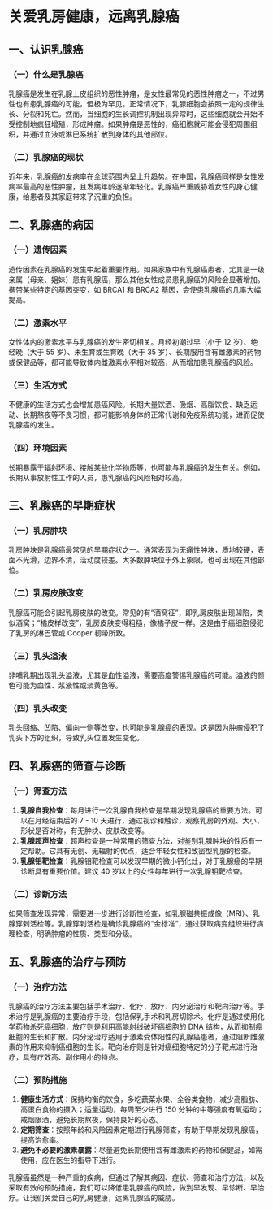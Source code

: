# 关爱乳房健康，远离乳腺癌

## 一、认识乳腺癌
### （一）什么是乳腺癌
乳腺癌是发生在乳腺上皮组织的恶性肿瘤，是女性最常见的恶性肿瘤之一，不过男性也有患乳腺癌的可能，但极为罕见。正常情况下，乳腺细胞会按照一定的规律生长、分裂和死亡。然而，当细胞的生长调控机制出现异常时，这些细胞就会开始不受控制地疯狂增殖，形成肿瘤。如果肿瘤是恶性的，癌细胞就可能会侵犯周围组织，并通过血液或淋巴系统扩散到身体的其他部位。

### （二）乳腺癌的现状
近年来，乳腺癌的发病率在全球范围内呈上升趋势。在中国，乳腺癌同样是女性发病率最高的恶性肿瘤，且发病年龄逐渐年轻化。乳腺癌严重威胁着女性的身心健康，给患者及其家庭带来了沉重的负担。

## 二、乳腺癌的病因
### （一）遗传因素
遗传因素在乳腺癌的发生中起着重要作用。如果家族中有乳腺癌患者，尤其是一级亲属（母亲、姐妹）患有乳腺癌，那么其他女性成员患乳腺癌的风险会显著增加。携带某些特定的基因突变，如 BRCA1 和 BRCA2 基因，会使患乳腺癌的几率大幅提高。

### （二）激素水平
女性体内的激素水平与乳腺癌的发生密切相关。月经初潮过早（小于 12 岁）、绝经晚（大于 55 岁）、未生育或生育晚（大于 35 岁）、长期服用含有雌激素的药物或保健品等，都可能导致体内雌激素水平相对较高，从而增加患乳腺癌的风险。

### （三）生活方式
不健康的生活方式也会增加患癌风险。长期大量饮酒、吸烟、高脂饮食、缺乏运动、长期熬夜等不良习惯，都可能影响身体的正常代谢和免疫系统功能，进而促使乳腺癌的发生。

### （四）环境因素
长期暴露于辐射环境、接触某些化学物质等，也可能与乳腺癌的发生有关。例如，长期从事放射性工作的人员，患乳腺癌的风险相对较高。

## 三、乳腺癌的早期症状
### （一）乳房肿块
乳房肿块是乳腺癌最常见的早期症状之一。通常表现为无痛性肿块，质地较硬，表面不光滑，边界不清，活动度较差。大多数肿块位于外上象限，也可出现在其他部位。

### （二）乳房皮肤改变
乳腺癌可能会引起乳房皮肤的改变。常见的有“酒窝征”，即乳房皮肤出现凹陷，类似酒窝；“橘皮样改变”，乳房皮肤变得粗糙，像橘子皮一样。这是由于癌细胞侵犯了乳房的淋巴管或 Cooper 韧带所致。

### （三）乳头溢液
非哺乳期出现乳头溢液，尤其是血性溢液，需要高度警惕乳腺癌的可能。溢液的颜色可能为血性、浆液性或淡黄色等。

### （四）乳头改变
乳头回缩、凹陷、偏向一侧等改变，也可能是乳腺癌的表现。这是因为肿瘤侵犯了乳头下方的组织，导致乳头位置发生变化。

## 四、乳腺癌的筛查与诊断
### （一）筛查方法
1. **乳腺自我检查**：每月进行一次乳腺自我检查是早期发现乳腺癌的重要方法。可以在月经结束后的 7 - 10 天进行，通过视诊和触诊，观察乳房的外观、大小、形状是否对称，有无肿块、皮肤改变等。
2. **乳腺超声检查**：超声检查是一种常用的筛查方法，对鉴别乳腺肿块的性质有一定帮助。它具有无创、无辐射的优点，适合年轻女性和致密型乳腺的检查。
3. **乳腺钼靶检查**：乳腺钼靶检查可以发现早期的微小钙化灶，对于乳腺癌的早期诊断具有重要价值。建议 40 岁以上的女性每年进行一次乳腺钼靶检查。

### （二）诊断方法
如果筛查发现异常，需要进一步进行诊断性检查，如乳腺磁共振成像（MRI）、乳腺穿刺活检等。乳腺穿刺活检是确诊乳腺癌的“金标准”，通过获取病变组织进行病理检查，明确肿瘤的性质、类型和分级。

## 五、乳腺癌的治疗与预防
### （一）治疗方法
乳腺癌的治疗方法主要包括手术治疗、化疗、放疗、内分泌治疗和靶向治疗等。手术治疗是乳腺癌的主要治疗手段，包括保乳手术和乳房切除术。化疗是通过使用化学药物杀死癌细胞，放疗则是利用高能射线破坏癌细胞的 DNA 结构，从而抑制癌细胞的生长和扩散。内分泌治疗适用于激素受体阳性的乳腺癌患者，通过阻断雌激素的作用来抑制癌细胞的生长。靶向治疗则是针对癌细胞特定的分子靶点进行治疗，具有疗效高、副作用小的特点。

### （二）预防措施
1. **健康生活方式**：保持均衡的饮食，多吃蔬菜水果、全谷类食物，减少高脂肪、高蛋白食物的摄入；适量运动，每周至少进行 150 分钟的中等强度有氧运动；戒烟限酒，避免长期熬夜，保持良好的心态。
2. **定期筛查**：按照年龄和风险因素定期进行乳腺筛查，有助于早期发现乳腺癌，提高治愈率。
3. **避免不必要的激素暴露**：尽量避免长期使用含有雌激素的药物和保健品，如需使用，应在医生的指导下进行。

乳腺癌虽然是一种严重的疾病，但通过了解其病因、症状、筛查和治疗方法，以及采取有效的预防措施，我们可以降低患乳腺癌的风险，做到早发现、早诊断、早治疗。让我们关爱自己的乳房健康，远离乳腺癌的威胁。 